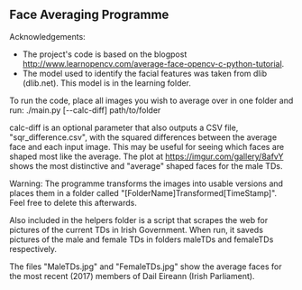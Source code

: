 Face Averaging Programme
------------------------

Acknowledgements:
* The project's code is based on the blogpost http://www.learnopencv.com/average-face-opencv-c-python-tutorial.
* The model used to identify the facial features was taken from dlib (dlib.net). This model is in the learning folder.

To run the code, place all images you wish to average over in one folder and run:
   ./main.py  [--calc-diff] path/to/folder

calc-diff is an optional parameter that also outputs a CSV file, "sqr_difference.csv", with the squared differences between the average face and each input image. This may be useful for seeing which faces are shaped most like the average. The plot at https://imgur.com/gallery/8afvY shows the most distinctive and "average" shaped faces for the male TDs.

Warning: The programme transforms the images into usable versions and places them in a folder called "[FolderName]Transformed[TimeStamp]". Feel free to delete this afterwards.

Also included in the helpers folder is a script that scrapes the web for pictures of the current TDs in Irish Government. When run, it saveds pictures of the male and female TDs in folders maleTDs and femaleTDs respectively. 

The files "MaleTDs.jpg" and "FemaleTDs.jpg" show the average faces for the most recent (2017) members of Dail Eireann (Irish Parliament).
